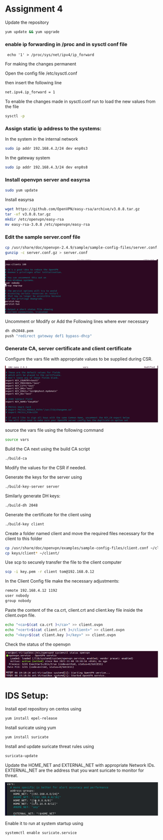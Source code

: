 # Assignment 4

Update the repository

```bash
yum update && yum upgrade
```

### enable ip forwarding in /proc and in sysctl  conf file

```
 echo '1' > /proc/sys/net/ipv4/ip_forward
```

For making the changes permanent 

Open the config file /etc/sysctl.conf

then insert the following line

```bash
net.ipv4.ip_forward = 1
```

To enable the changes made in sysctl.conf run  to load the new values from the file

```bash
sysctl -p
```

### Assign static ip address to the systems:

In the system in the internal network

```bash
sudo ip addr 192.168.4.2/24 dev enp0s3
```

In the gateway system

```bash
sudo ip addr 192.168.4.3/24 dev enp0s8
```

### Install openvpn server and easyrsa

```bash
sudo yum update

```

Install easyrsa

```bash
wget https://github.com/OpenVPN/easy-rsa/archive/v3.0.8.tar.gz
tar -xf v3.0.8.tar.gz
mkdir /etc/openvpn/easy-rsa
mv easy-rsa-3.0.8 /etc/openvpn/easy-rsa
```

### Edit the sample server.conf file

```bash
cp /usr/share/doc/openvpn-2.4.9/sample/sample-config-files/server.conf.gz /etc/openvpn
gunzip -c server.conf.gz > server.conf

```

![Untitled](Assignment%204%20fcb51e04df6b43a5a6880717e673dd54/Untitled.png)

Uncomment or Modify or Add the Following lines where ever necessary

```bash
dh dh2048.pem
push "redirect gateway def1 bypass-dhcp"
```

### Generate CA, server certificate and client certificate

Configure the vars file with appropriate values to be supplied during CSR.

![Untitled](Assignment%204%20fcb51e04df6b43a5a6880717e673dd54/Untitled%201.png)

source the vars file using the following command

```bash
source vars
```

Build the CA next using the build CA script

```bash
./build-ca 
```

Modify the values for the CSR if needed.

Generate the keys for the server using

```bash
./build-key-server server
```

Similarly generate DH keys:

```bash
./build-dh 2048
```

Generate the certificate for the client using

```bash
./build-key client
```

Create a folder named client and move the required files necessary for the client to this folder

```bash
cp /usr/share/doc/openvpn/examples/sample-config-files/client.conf ~/client/client.ovpn
cp keys/client* ~/client/
```

Use scp to securely transfer the file to the client computer

```bash
scp -i key.pem -r client tom@192.168.0.12
```

In the Client Config file make the necessary adjustments:

```bash
remote 192.168.4.12 1192
user nobody
group nobody
```

Paste the content of the ca.crt, client.crt and client.key file inside the client.ovpn file.

```bash
echo "<ca>$(cat ca.crt )</ca>" >> client.ovpn
echo "<cert>$(cat client.crt )</client>" >> client.ovpn
echo "<key>$(cat client.key )</key>" >> client.ovpn
```

Check the status of the openvpn 

![Untitled](Assignment%204%20fcb51e04df6b43a5a6880717e673dd54/Untitled%202.png)

# IDS Setup:

Install epel repository on centos using

```bash
yum install epel-release
```

Install suricate using yum

```bash
yum install suricate
```

Install and update suricate threat rules using

```bash
suricata-update
```

Update the HOME_NET and EXTERNAL_NET with appropriate Network IDs. EXTERNAL_NET are the address that you want suricate to monitor for threat.

![Untitled](Assignment%204%20fcb51e04df6b43a5a6880717e673dd54/Untitled%203.png)

Enable it to run at system startup using

```bash
systemctl enable suricate.service
```
